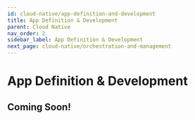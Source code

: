 ```yaml
---
id: cloud-native/app-definition-and-development
title: App Definition & Development
parent: Cloud Native
nav_order: 2
sidebar_label: App Definition & Development
next_page: cloud-native/orchestration-and-management
---
```


# App Definition & Development

## Coming Soon!